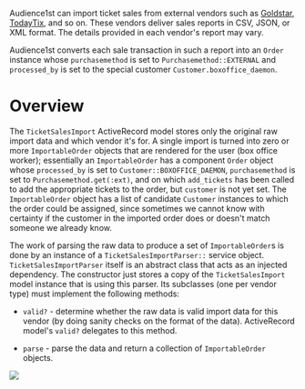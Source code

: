 Audience1st can import ticket sales from external vendors such as [Goldstar](goldstar.com), [TodayTix](todaytix.com), and so on. These vendors deliver sales reports in CSV, JSON, or XML format. The details provided in each vendor's report may vary.

Audience1st converts each sale transaction in such a report into an `Order` instance whose `purchasemethod` is set to `Purchasemethod::EXTERNAL` and `processed_by` is set to the special customer `Customer.boxoffice_daemon`.

# Overview

The `TicketSalesImport` ActiveRecord model stores only the original raw import data and which vendor it's for.  A single import is turned into zero or more `ImportableOrder` objects that are rendered for the user (box office worker); essentially an `ImportableOrder` has a component `Order` object whose `processed_by` is set to `Customer::BOXOFFICE_DAEMON`, `purchasemethod` is set to `Purchasemethod.get(:ext)`, and on which `add_tickets` has been called to add the appropriate tickets to the order, but `customer` is not yet set.  The `ImportableOrder` object has a list of candidate `Customer` instances to which the order could be assigned, since sometimes we cannot know with certainty if the customer in the imported order does or doesn't match someone we already know.

The work of parsing the raw data to produce a set of `ImportableOrder`s is done by an instance of a `TicketSalesImportParser::` service object.  `TicketSalesImportParser` itself is an abstract class that acts as an injected dependency.  The constructor just stores a copy of the `TicketSalesImport` model instance that is using this parser.  Its subclasses (one per vendor type) must implement the following methods:

* `valid?` - determine whether the raw data is valid import data for this vendor (by doing sanity checks on the format of the data).  ActiveRecord model's `valid?` delegates to this method.

* `parse` - parse the data and return a collection of `ImportableOrder` objects.

![](http://i63.tinypic.com/1kwv7.jpg)